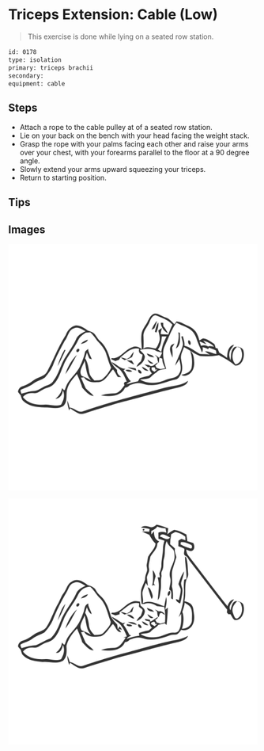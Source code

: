 # Triceps Extension: Cable (Low)
> This exercise is done while lying on a seated row station.

``` 
id: 0178 
type: isolation 
primary: triceps brachii 
secondary:  
equipment: cable 
``` 

## Steps

 - Attach a rope to the cable pulley at of a seated row station.
 - Lie on your back on the bench with your head facing the weight stack.
 - Grasp the rope with your palms facing each other and raise your arms over your chest, with your forearms parallel to the floor at a 90 degree angle.
 - Slowly extend your arms upward squeezing your triceps.
 - Return to starting position.

## Tips


## Images

![](./../svg/0178-relaxation.svg)

![](./../svg/0178-tension.svg)
